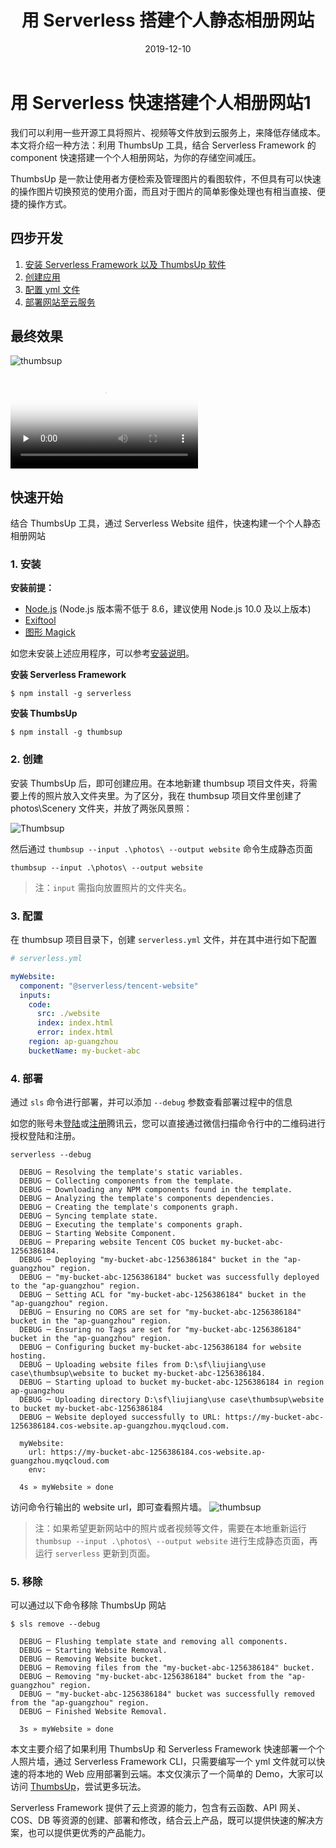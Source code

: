 ﻿---
title: 用 Serverless 搭建个人静态相册网站
description: "通过 Serverless 组件,基于 ThumbsUp 快速搭建个人静态相册网站"
date: 2019-12-10
thumbnail: 'https://img.serverlesscloud.cn/20191212/1576141517135-123.png'
categories:
  - best-practice
authors:
  - alanoluo
authorslink: 
  - https://github.com/jiangliu5267
---

# 用 Serverless 快速搭建个人相册网站1

我们可以利用一些开源工具将照片、视频等文件放到云服务上，来降低存储成本。本文将介绍一种方法：利用 ThumbsUp 工具，结合 Serverless Framework 的component 快速搭建一个个人相册网站，为你的存储空间减压。

ThumbsUp 是一款让使用者方便检索及管理图片的看图软件，不但具有可以快速的操作图片切换预览的使用介面，而且对于图片的简单影像处理也有相当直接、便捷的操作方式。

## 四步开发

1. [安装 Serverless Framework 以及 ThumbsUp 软件](#1-安装)
2. [创建应用](#2-创建)
3. [配置 yml 文件](#3-配置)
4. [部署网站至云服务](#4-部署)

## 最终效果

![thumbsup](https://img.serverlesscloud.cn/20191212/1576140001871-1234.png)

<video id="video" controls="" preload="none" poster="https://thumbsup-1253970226.cos.ap-chengdu.myqcloud.com/1234.png">
<source id="mp4" src="https://thumbsup-1253970226.cos.ap-chengdu.myqcloud.com/%E5%90%88%E5%B9%B6%E5%90%8E%E6%96%87%E4%BB%B6.mp4" type="video/mp4">
</video>

## 快速开始

结合 ThumbsUp 工具，通过 Serverless Website 组件，快速构建一个个人静态相册网站 <p/>

### 1. 安装

**安装前提：**

- [Node.js](https://nodejs.org/en/) (Node.js 版本需不低于 8.6，建议使用 Node.js 10.0 及以上版本)
- [Exiftool](https://exiftool.org/)
- [图形 Magick](http://www.graphicsmagick.org/)

如您未安装上述应用程序，可以参考[安装说明](https://thumbsup.github.io/docs/2-installation/npm/)。

**安装 Serverless Framework**

```
$ npm install -g serverless
```

**安装 ThumbsUp**

```
$ npm install -g thumbsup
```

### 2. 创建

安装 ThumbsUp 后，即可创建应用。在本地新建 thumbsup 项目文件夹，将需要上传的照片放入文件夹里。为了区分，我在 thumbsup 项目文件里创建了photos\Scenery 文件夹，并放了两张风景照：

![Thumbsup](https://img.serverlesscloud.cn/20191212/1576140091940-thumbsup.png)

然后通过 `thumbsup --input .\photos\ --output website` 命令生成静态页面

```
thumbsup --input .\photos\ --output website
```

> 注：`input`  需指向放置照片的文件夹名。

### 3. 配置

在 thumbsup 项目目录下，创建 `serverless.yml` 文件，并在其中进行如下配置

```yaml
# serverless.yml

myWebsite:
  component: "@serverless/tencent-website"
  inputs:
    code:
      src: ./website
      index: index.html
      error: index.html
    region: ap-guangzhou
    bucketName: my-bucket-abc
```

### 4. 部署

通过 `sls` 命令进行部署，并可以添加 `--debug` 参数查看部署过程中的信息

如您的账号未[登陆](https://cloud.tencent.com/login)或[注册](https://cloud.tencent.com/register)腾讯云，您可以直接通过微信扫描命令行中的二维码进行授权登陆和注册。

```
serverless --debug

  DEBUG ─ Resolving the template's static variables.
  DEBUG ─ Collecting components from the template.
  DEBUG ─ Downloading any NPM components found in the template.
  DEBUG ─ Analyzing the template's components dependencies.
  DEBUG ─ Creating the template's components graph.
  DEBUG ─ Syncing template state.
  DEBUG ─ Executing the template's components graph.
  DEBUG ─ Starting Website Component.
  DEBUG ─ Preparing website Tencent COS bucket my-bucket-abc-1256386184.
  DEBUG ─ Deploying "my-bucket-abc-1256386184" bucket in the "ap-guangzhou" region.
  DEBUG ─ "my-bucket-abc-1256386184" bucket was successfully deployed to the "ap-guangzhou" region.
  DEBUG ─ Setting ACL for "my-bucket-abc-1256386184" bucket in the "ap-guangzhou" region.
  DEBUG ─ Ensuring no CORS are set for "my-bucket-abc-1256386184" bucket in the "ap-guangzhou" region.
  DEBUG ─ Ensuring no Tags are set for "my-bucket-abc-1256386184" bucket in the "ap-guangzhou" region.
  DEBUG ─ Configuring bucket my-bucket-abc-1256386184 for website hosting.
  DEBUG ─ Uploading website files from D:\sf\liujiang\use case\thumbsup\website to bucket my-bucket-abc-1256386184.
  DEBUG ─ Starting upload to bucket my-bucket-abc-1256386184 in region ap-guangzhou
  DEBUG ─ Uploading directory D:\sf\liujiang\use case\thumbsup\website to bucket my-bucket-abc-1256386184
  DEBUG ─ Website deployed successfully to URL: https://my-bucket-abc-1256386184.cos-website.ap-guangzhou.myqcloud.com.

  myWebsite:
    url: https://my-bucket-abc-1256386184.cos-website.ap-guangzhou.myqcloud.com
    env:

  4s » myWebsite » done
```

访问命令行输出的 website url，即可查看照片墙。
![thumbsup](https://img.serverlesscloud.cn/20191212/1576140001871-1234.png)

> 注：如果希望更新网站中的照片或者视频等文件，需要在本地重新运行 `thumbsup --input .\photos\ --output website` 进行生成静态页面，再运行 `serverless` 更新到页面。

### 5. 移除

可以通过以下命令移除 ThumbsUp 网站
```
$ sls remove --debug

  DEBUG ─ Flushing template state and removing all components.
  DEBUG ─ Starting Website Removal.
  DEBUG ─ Removing Website bucket.
  DEBUG ─ Removing files from the "my-bucket-abc-1256386184" bucket.
  DEBUG ─ Removing "my-bucket-abc-1256386184" bucket from the "ap-guangzhou" region.
  DEBUG ─ "my-bucket-abc-1256386184" bucket was successfully removed from the "ap-guangzhou" region.
  DEBUG ─ Finished Website Removal.

  3s » myWebsite » done

```

本文主要介绍了如果利用 ThumbsUp 和 Serverless Framework 快速部署一个个人照片墙，通过 Serverless Framework CLI，只需要编写一个 yml 文件就可以快速的将本地的 Web 应用部署到云端。本文仅演示了一个简单的 Demo，大家可以访问 [ThumbsUp](https://thumbsup.github.io/docs/1-introduction/concepts/)，尝试更多玩法。

Serverless Framework 提供了云上资源的能力，包含有云函数、API 网关、COS、DB 等资源的创建、部署和修改，结合云上产品，既可以提供快速的解决方案，也可以提供更优秀的产品能力。
